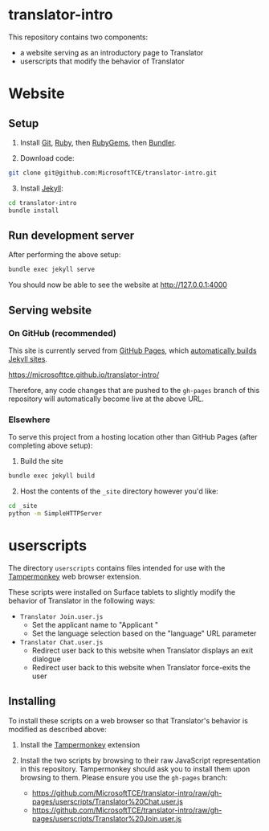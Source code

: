 # translator-intro
This repository contains two components:
- a website serving as an introductory page to Translator
- userscripts that modify the behavior of Translator

# Website

## Setup

1. Install [Git](https://git-scm.com/), [Ruby](https://www.ruby-lang.org), then [RubyGems](https://rubygems.org), then [Bundler](http://bundler.io/).

2. Download code:
```sh
git clone git@github.com:MicrosoftTCE/translator-intro.git
```

3. Install [Jekyll](https://jekyllrb.com/):
```sh
cd translator-intro
bundle install
```

## Run development server

After performing the above setup:

```sh
bundle exec jekyll serve
```

You should now be able to see the website at http://127.0.0.1:4000

## Serving website

### On GitHub (recommended)

This site is currently served from [GitHub Pages](https://pages.github.com/), which [automatically builds Jekyll sites](https://help.github.com/articles/using-jekyll-as-a-static-site-generator-with-github-pages/).

https://microsofttce.github.io/translator-intro/

Therefore, any code changes that are pushed to the `gh-pages` branch of this repository will automatically become live at the above URL.

### Elsewhere

To serve this project from a hosting location other than GitHub Pages (after completing above setup):

1. Build the site
```sh
bundle exec jekyll build
```

2. Host the contents of the `_site` directory however you'd like:
```sh
cd _site
python -m SimpleHTTPServer
```

# userscripts

The directory `userscripts` contains files intended for use with the [Tampermonkey](https://tampermonkey.net/) web browser extension.

These scripts were installed on Surface tablets to slightly modify the behavior of Translator in the following ways:

- `Translator Join.user.js`
  - Set the applicant name to "Applicant <random number>"
  - Set the language selection based on the "language" URL parameter
- `Translator Chat.user.js`
  - Redirect user back to this website when Translator displays an exit dialogue
  - Redirect user back to this website when Translator force-exits the user
  
## Installing

To install these scripts on a web browser so that Translator's behavior is modified as described above:

1. Install the [Tampermonkey](https://tampermonkey.net/) extension

2. Install the two scripts by browsing to their raw JavaScript representation in this repository. Tampermonkey should ask you to install them upon browsing to them. Please ensure you use the `gh-pages` branch:
    - https://github.com/MicrosoftTCE/translator-intro/raw/gh-pages/userscripts/Translator%20Chat.user.js
    - https://github.com/MicrosoftTCE/translator-intro/raw/gh-pages/userscripts/Translator%20Join.user.js
